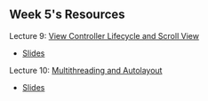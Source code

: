 ## Week 5's Resources

Lecture 9: [View Controller Lifecycle and Scroll View](https://youtu.be/tLsPoVDXDG8)
- [Slides][1]

Lecture 10: [Multithreading and Autolayout](https://youtu.be/kl2bDYiSgoc)
- [Slides][2]

[1]: https://github.com/Minh-An/StanfordiOSAppDevelopment/blob/master/week5/Lecture%209%20Slides.pdf
[2]: https://github.com/Minh-An/StanfordiOSAppDevelopment/blob/master/week5/Lecture%2010%20Slides.pdf

